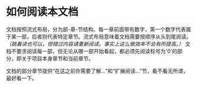 # 如何阅读本文档

文档按照流式布局，分为部-章-节结构。每一章前面带有数字，第一个数字代表属于某一部，后者则代表特定章节。流式布局意味着文档需要按顺序从头到尾阅读。*（跳着读也可以，但错过内容请重新阅读。事实上这么做效率不会有所提高。）*
文档不要求阅读每一部，但无论从哪一部开始看起，都必须先阅读标号为'0'的部分，即关于项目本身章节和当前章节。

文档的部分章节提供“在这之前你需要了解...”和“扩展阅读...”节，看不看无所谓，最好看一下。